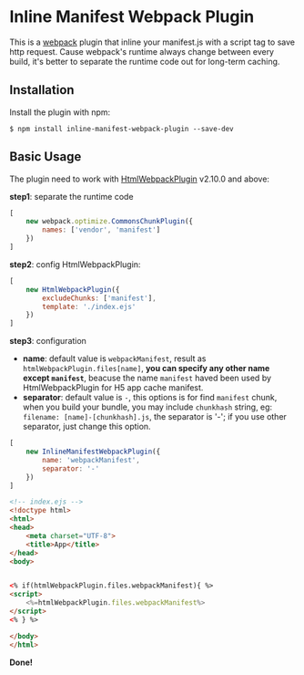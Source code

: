 Inline Manifest Webpack Plugin
===================

This is a [webpack](http://webpack.github.io/) plugin that inline your manifest.js with a script tag to save http request. Cause webpack's runtime always change between every build, it's better to separate the runtime code out for long-term caching.


Installation
------------
Install the plugin with npm:
```shell
$ npm install inline-manifest-webpack-plugin --save-dev
```

Basic Usage
-----------

The plugin need to work with [HtmlWebpackPlugin](https://www.npmjs.com/package/html-webpack-plugin) v2.10.0 and above:

__step1__: separate the runtime code
```javascript
[
	new webpack.optimize.CommonsChunkPlugin({
		names: ['vendor', 'manifest']
	})
]
```
__step2__: config HtmlWebpackPlugin:
```javascript
[
	new HtmlWebpackPlugin({
		excludeChunks: ['manifest'],
		template: './index.ejs'
	})
]
```

__step3__: configuration
* __name__: default value is `webpackManifest`,  result as `htmlWebpackPlugin.files[name]`, __you can specify any other name except `manifest`__, beacuse the name `manifest` haved been used by HtmlWebpackPlugin for H5 app cache manifest.
* __separator__: default value is `-`, this options is for find `manifest` chunk, when you build your bundle, you may include `chunkhash` string, eg: `filename: [name]-[chunkhash].js`, the separator is '-'; if you use other separator, just change this option.
```javascript
[
	new InlineManifestWebpackPlugin({
		name: 'webpackManifest',
		separator: '-'
	})
]
```

```html
<!-- index.ejs -->
<!doctype html>
<html>
<head>
	<meta charset="UTF-8">
	<title>App</title>
</head>
<body>


<% if(htmlWebpackPlugin.files.webpackManifest){ %>
<script>
    <%=htmlWebpackPlugin.files.webpackManifest%>
</script>
<% } %>

</body>
</html>
```
__Done!__
